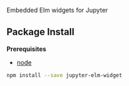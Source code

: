 Embedded Elm widgets for Jupyter

Package Install
---------------

**Prerequisites**
- [node](http://nodejs.org/)

```bash
npm install --save jupyter-elm-widget
```
